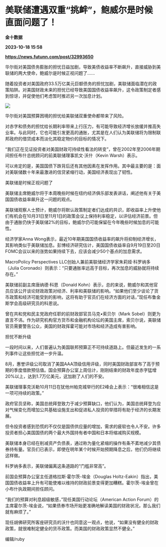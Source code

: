 # 美联储遭遇双重“挑衅”，鲍威尔是时候直面问题了！
**金十数据**

**2023-10-18 15:58**

**https://news.futunn.com/post/32993650**

华尔街对美国债务膨胀的担忧日益加剧，导致美债收益率不断飙升，直接威胁到美联储的两大使命，鲍威尔是时候正视问题了......

随着投资者对美国政府33.5万亿美元巨额债务的担忧加剧，美联储面临潜在的政策陷阱。对美国财政未来的担忧已经导致美国国债收益率飙升，这令政策制定者感到惊讶，并促使他们考虑暂时推迟另一次加息计划。

![](https://postimg.futunn.com/16976416091727805290954.png)

华尔街对美国预算困境的担忧给美联储双重使命都带来了风险。

对赤字和债务的担忧给长期利率带来上行压力，有可能导致经济增长放缓并推高失业率。与此同时，它也可能引发更高的通胀，尤其是在人们认为美联储将为限制联邦政府的借贷成本而淡化其稳定物价的目标的情况下。

“我们正在见证投资者对美国财政可持续性看法的转变”，曾在2002年至2006年期间担任布什总统顾问的前美联储理事凯文·沃什（Kevin Warsh）表示。

可以肯定的是，美国国债下跌背后还有其他因素在发挥作用。其中最主要的是：面对美联储数十年来最激进的信贷紧缩行动，美国经济表现出了韧性。

美联储是时候正视问题了

美联储主席鲍威尔将于本周晚些时候在纽约经济俱乐部发表讲话，阐述他有关于美国国债收益率飙升这一问题的观点。

美联储观察人士预计，鲍威尔将默认政策制定者们达成的共识，即收益率上升使他们有机会在10月31日至11月1日的政策会议上保持利率稳定，以评估经济前景。但由于通胀仍快于美联储2%的目标，鲍威尔仍可能保留在今年晚些时候加息的可能性。

经济学家Anna Wong表示，最近10年期美国国债收益率的飙升将抑制经济增长，其影响类似于美联储加息。彭博经济研究估计，美国国债收益率自9月19日至20日FOMC会议以来的涨势如果持续下去，应该会减少50个基点的加息需求。

MacroPolicy Perspectives LLC创始人兼前美联储经济学家朱莉娅·科罗纳多（Julia Coronado）则表示：“只要通胀率远高于目标，再次加息的威胁就将持续存在。”

美联储前副主席唐纳德·科恩（Donald Kohn）表示，总的来说，鲍威尔和其他官员应该公开谈论财政政策对经济、利率和美联储的影响。“如果他们至少谈论了货币政策和经济可能受到的影响，这将有助于官员们在经济方面的对话，”现任布鲁金斯学会高级研究员的科恩说。

曾在共和党和民主党政府任职的前财政部官员马克•索贝尔（Mark Sobel）则更为直言不讳。作为研究机构官方货币和金融机构论坛的美国主席，索贝尔说，美联储官员需要警告公众，美国的财政挥霍可能对市场和经济造成有害影响。

担忧不断升级

一段时间以来，人们普遍认为美国联邦预算正不可持续道路上。但最近发生的一系列事件让这些担忧进一步升温。

8月，惠誉评级公司取消了美国AAA顶级信用评级，同时美国财政部宣布了高于预期的季度借款预估值。国会预算办公室上周估计，刚刚结束的财政年度赤字猛增20%以上，达到1.7万亿美元，这加剧了人们的不安。

美联储理事克沃勒10月11日在犹他州帕克城举行的E2峰会上表示：“很难相信这是一项可持续的政策。”

政府官员坚称，美国总统拜登致力于减少预算缺口，他们认为，美国总统拜登为应对气候变化而增加公共基础设施支出和促进私人投资的举措将有助于经济的长期发展。

但令投资者感到恐慌的不仅仅是国债供应量的增加，需求的疲软也令人不安。许多投资者担心美国国债的两个最大外国持有者中国和日本将缩减购买规模。

美联储本身已经在削减资产负债表，通过称为量化紧缩的操作有条不紊地减少其债券持有量。官员们已表示，即使在明年某个时候开始预期降息之后，他们仍将继续这样做。

科罗纳多表示，美联储偏离这条道路的“门槛非常高”。

前国会预算办公室主任道格拉斯·霍尔茨-埃金（Douglas Holtz-Eakin）指出，美国国债收益率上升有可能使难以维持的财政前景变得更加糟糕。霍尔茨-埃金曾在小布什执政期间担任顾问。

“我们的预算对利息超级敏感，”现任美国行动论坛（American Action Forum）的主席霍尔茨-埃金说，“如果债券市场开始更准确地解读美国的财政状况，那么我们就有麻烦了。”

现任胡佛研究所客座研究员的沃什也同意这一观点，他说，“如果没有健全的财政政策，就很难制定健全的货币政策。而美国的财政政策显然不健全。”

编辑/ruby
